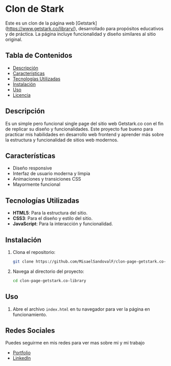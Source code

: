 # Clon de Stark

Este es un clon de la página web [Getstark] (https://www.getstark.co/library/), desarrollado para propósitos educativos y de práctica. La página incluye funcionalidad y diseño similares al sitio original.

## Tabla de Contenidos

- [Descripción](#descripción)
- [Características](#características)
- [Tecnologías Utilizadas](#tecnologías-utilizadas)
- [Instalación](#instalación)
- [Uso](#uso)
- [Licencia](#licencia)

## Descripción

Es un simple pero funcional single page del sitio web Getstark.co con el fin de replicar su diseño y funcionalidades. Este proyecto fue bueno para practicar mis habilidades en desarrollo web frontend y aprender más sobre la estructura y funcionalidad de sitios web modernos.


## Características

- Diseño responsive
- Interfaz de usuario moderna y limpia
- Animaciones y transiciones CSS
- Mayormente funcional

## Tecnologías Utilizadas

- **HTML5**: Para la estructura del sitio.
- **CSS3**: Para el diseño y estilo del sitio.
- **JavaScript**: Para la interacción y funcionalidad.

## Instalación

1. Clona el repositorio:
    ```sh
    git clone https://github.com/MisaelSandovalF/clon-page-getstark.co-library.git
    ```

2. Navega al directorio del proyecto:
    ```sh
    cd clon-page-getstark.co-library
    ```

## Uso

1. Abre el archivo `index.html` en tu navegador para ver la página en funcionamiento.

## Redes Sociales

Puedes seguirme en mis redes para ver mas sobre mi y mi trabajo

- [Portfolio](https://misael-sandoval.netlify.app/)
- [LinkedIn](https://www.linkedin.com/notifications/?filter=all)

